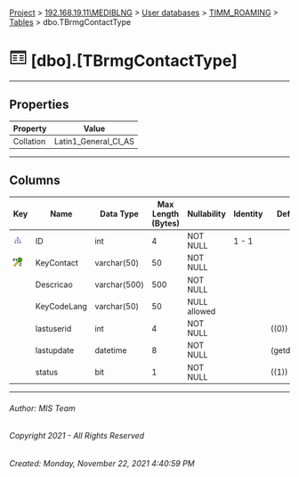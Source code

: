 #### 

[Project](../../../../index.md) > [192.168.19.11\\MEDIBLNG](../../../index.md) > [User databases](../../index.md) > [TIMM_ROAMING](../index.md) > [Tables](Tables.md) > dbo.TBrmgContactType

# ![Tables](../../../../Images/Table32.png) [dbo].[TBrmgContactType]

---

## <a name="#properties"></a>Properties

| Property | Value |
|---|---|
| Collation | Latin1_General_CI_AS |


---

## <a name="#columns"></a>Columns

| Key | Name | Data Type | Max Length (Bytes) | Nullability | Identity | Default |
|---|---|---|---|---|---|---|
| [![Indexes IX_TBrmgContactType](../../../../Images/Index.png)](#indexes) | ID | int | 4 | NOT NULL | 1 - 1 |  |
| [![Cluster Primary Key PK_TBrmgContactType: KeyContact](../../../../Images/pkcluster.png)](#indexes) | KeyContact | varchar(50) | 50 | NOT NULL |  |  |
|  | Descricao | varchar(500) | 500 | NOT NULL |  |  |
|  | KeyCodeLang | varchar(50) | 50 | NULL allowed |  |  |
|  | lastuserid | int | 4 | NOT NULL |  | ((0)) |
|  | lastupdate | datetime | 8 | NOT NULL |  | (getdate()) |
|  | status | bit | 1 | NOT NULL |  | ((1)) |


---

###### Author:  MIS Team

###### Copyright 2021 - All Rights Reserved

###### Created: Monday, November 22, 2021 4:40:59 PM

